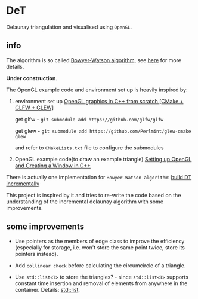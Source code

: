 # DeT

Delaunay triangulation and visualised using `OpenGL`.

## info

The algorithm is so called [Bowyer-Watson algorithm](https://en.wikipedia.org/wiki/Bowyer%E2%80%93Watson_algorithm), see [here](http://paulbourke.net/papers/triangulate/) for more details.

**Under construction**.

The OpenGL example code and environment set up is heavily inspired by:

1. environment set up
	[ OpenGL graphics in C++ from scratch [CMake + GLFW + GLEW] ](https://www.youtube.com/watch?v=Nzp77cOMmfg)
	
	get glfw - `git submodule add https://github.com/glfw/glfw`
	
	get glew - `git submodule add https://github.com/Perlmint/glew-cmake glew`
	
	and refer to `CMakeLists.txt` file to configure the submodules

2. OpenGL example code(to draw an example triangle)
	[Setting up OpenGL and Creating a Window in C++](https://www.youtube.com/watch?v=OR4fNpBjmq8)

There is actually one implementation for `Bowyer-Watson algorithm`: 
[build DT incrementally](https://github.com/jbegaint/delaunay-cpp)

This project is inspired by it and tries to re-write the code based on the understanding of the incremental delaunay algorithm 
with some improvements.

## some improvements

- Use pointers as the members of edge class to improve the efficiency (especially for storage, i.e. won't store the same point twice, store
its pointers instead).

- Add `collinear check` before calculating the circumcircle of a triangle.

- Use `std::list<T>` to store the triangles? - since `std::list<T>` supports constant time insertion and removal of elements from anywhere in the container.
Details: [std::list](https://en.cppreference.com/w/cpp/container/list).


	
